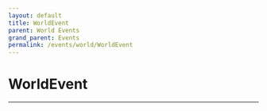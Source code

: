 ```yaml
---
layout: default
title: WorldEvent
parent: World Events
grand_parent: Events
permalink: /events/world/WorldEvent
---
```


# WorldEvent

---

